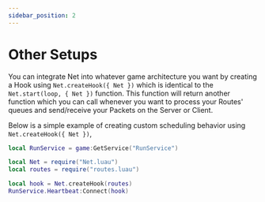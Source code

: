 ```yaml
---
sidebar_position: 2
---
```



# Other Setups

You can integrate Net into whatever game architecture you want by creating a Hook using ``Net.createHook({ Net })`` which is identical to the ``Net.start(loop, { Net })`` function. This function will return another function which you can call whenever you want to process your Routes' queues and send/receive your Packets on the Server or Client.

Below is a simple example of creating custom scheduling behavior using ``Net.createHook({ Net })``,
```lua
local RunService = game:GetService("RunService")

local Net = require("Net.luau")
local routes = require("routes.luau")

local hook = Net.createHook(routes)
RunService.Heartbeat:Connect(hook)
```